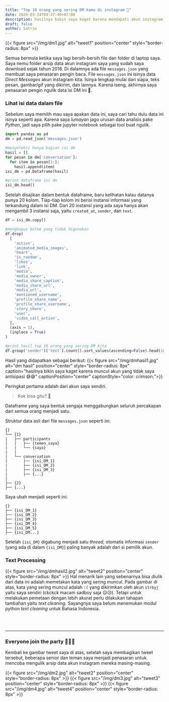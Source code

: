```yaml
---
title: "Top 10 orang yang sering DM kamu di instagram 🧐"
date: 2020-03-14T09:37:46+07:00
description: hasilnya bikin saya kaget karena mendapati akun instagram beliau muncul di daftar 😮😮
draft: false
author: Satrio
---
```


{{< figure src="/img/dm1.jpg" alt="tweet1" position="center" style="border-radius: 8px" >}}

Semua bermula ketika saya lagi bersih-bersih file dan folder di laptop saya. Saya nemu folder arsip data akun instagram saya yang sudah saya download sejak tahun 2018. Di dalamnya ada file `messages.json` yang membuat saya penasaran pengin baca. File `messages.json` ini isinya data _Direct Messages_ akun instagram kita. Isinya lengkap mulai dari siapa, teks pesan, gambar/gif yang dikirim, dan lainnya. Karena iseng, akhirnya saya penasaran pengin ngulik data isi DM ini 🧐.

### Lihat isi data dalam file

Sebelum saya memilih mau saya apakan data ini, saya cari tahu dulu data ini isinya seperti apa. Karena saya _lumayan_ jago urusan data analisis pake _Python_, jadi saya pilih pake jupyter notebook sebagai tool buat ngulik.

```python
import pandas as pd
dm = pd.read_json('messages.json')

#menyeleksi hanya bagian isi dm
hasil = []
for pesan in dm['conversation']:
  for item in pesan[1:]:
    hasil.append(item)
isi_dm = pd.Dataframe(hasil)

#print dataframe isi dm
isi_dm.head()
```

Setelah disajikan dalam bentuk dataframe, baru kelihatan kalau datanya punya 20 kolom. Tiap-tiap kolom ini berisi instansi informasi yang terkandung dalam isi DM. Dari 20 instansi yang ada saya hanya akan mengambil 3 instansi saja, yaitu `created_at`, `sender`, dan `text`.

```python
df = isi_dm.copy()

#menghapus kolom yang tidak digunakan
df.drop(
  [
    'action',
    'animated_media_images',
    'heart',
    'is_random',
    'likes',
    'link',
    'media',
    'media_owner',
    'media_share_caption',
    'media_share_url',
    'media_url',
    'mentioned_username',
    'profile_share_name',
    'profile_share_username',
    'story_share',
    'user',
    'video_call_action',
  ],
  (axis = 1),
  (inplace = True)
)

#print hasil top 10 orang yang sering DM kita
df.group('sender')['text'].count().sort_values(ascending=False).head(10)
```

Hasil yang didapatkan sebagai berikut:
{{< figure src="/img/dmhasil1.jpg" alt="dm hasil" position="center" style="border-radius: 8px" caption="hasilnya bikin saya kaget karena muncul akun yang tidak saya antisipasi 😅😅" captionPosition="center" captionStyle="color: crimson;">}}

Peringkat pertama adalah dari akun saya sendiri.

> Kok bisa gitu? 🤔

Dataframe yang saya bentuk sengaja menggabungkan seluruh percakapan dari semua orang menjadi satu.

Struktur data asli dari file `messages.json` seperti ini:

```
{}
└── {1}
|   ├── participants
|   |   ├── {temen_saya}
|   |   └── {saya}
|   |
|   └── conversation
|       ├── {isi_DM_1}
|       ├── {isi_DM_2}
|       ├── {isi_DM_3}
|       ├── {...}
|
├── {2}
├── {...}
```

Saya ubah menjadi seperti ini:

```
{}
├── {isi_DM_1}
├── {isi_DM_2}
├── {isi_DM_3}
├── {isi_DM_4}
├── {isi_DM_5}
├── {isi_DM...}
```

Setelah `{isi_DM}` digabung menjadi satu _thread_, otomatis informasi `sender` (yang ada di dalam `{isi_DM}`) paling banyak adalah dari si pemilik akun.

### Text Processing

{{< figure src="/img/dmhasil2.jpg" alt="tweet2" position="center" style="border-radius: 8px" >}}
Hal menarik lain yang sebenarnya bisa diulik dari data ini adalah memetakan kata yang sering muncul. Pada gambar di atas, kata yang sering muncul adalah `:(` yang dikirimkan oleh akun `strbyj` yaitu saya sendiri (ckckck macam sadboy saja 😥😥). Tetapi untuk melakukan pemetaan dengan lebih akurat perlu dilakukan tahapan tambahan yaitu _text cleaning_. Sayangnya saya belum menemukan modul python _text cleaning_ untuk Bahasa Indonesia.

<br>
<br>

---

### Everyone join the party 🎉💃🏼

Kembali ke gambar tweet saya di atas, setelah saya membagikan tweet tersebut, beberapa senior dan teman saya menjadi penasaran untuk mencoba mengulik arsip data akun instagram mereka masing-masing.

{{< figure src="/img/dm2.jpg" alt="tweet2" position="center" style="border-radius: 8px" >}}
{{< figure src="/img/dm3.jpg" alt="tweet3" position="center" style="border-radius: 8px" >}}
{{< figure src="/img/dm4.jpg" alt="tweet4" position="center" style="border-radius: 8px" >}}
